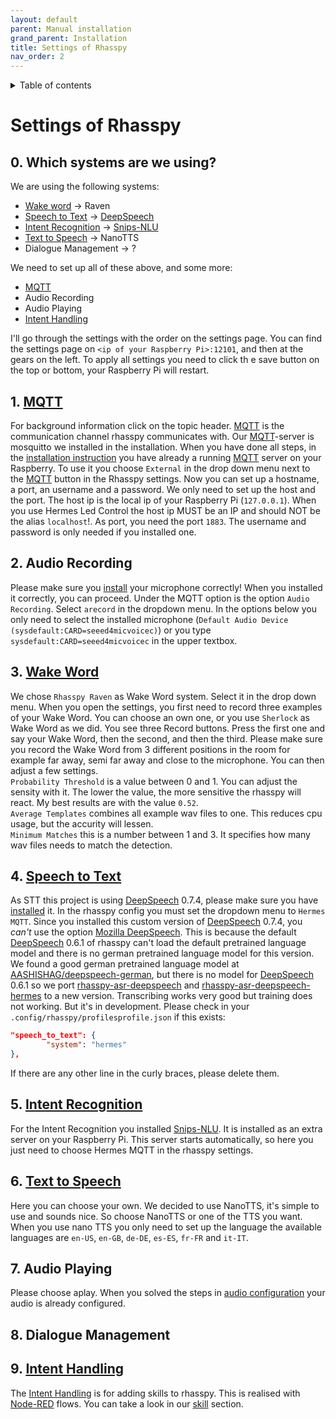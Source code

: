 ```yaml
---
layout: default
parent: Manual installation
grand_parent: Installation
title: Settings of Rhasspy
nav_order: 2
---
```


<details close markdown="block">
  <summary>
    Table of contents
  </summary>
  {: .text-delta }
1. TOC
{:toc}
</details>

# Settings of Rhasspy

## 0. Which systems are we using?
We are using the following systems: 
- [Wake word](/pages/knowledge/wake-word) -> Raven
- [Speech to Text](/pages/knowledge/speech-to-text) -> [DeepSpeech](/pages/knowledge/deepspeech)
- [Intent Recognition](/pages/knowledge/intent-recognition) -> [Snips-NLU](/pages/knowledge/intent-recognition#how-to-use-snips-nlu)
- [Text to Speech](/pages/knowledge/text-to-speech) -> NanoTTS
- Dialogue Management -> ?

We need to set up all of these above, and some more:
- [MQTT](/pages/knowledge/mqtt#what-is-mqtt)
- Audio Recording
- Audio Playing
- [Intent Handling](/pages/knowledge/intent-handling) 

I'll go through the settings with the order on the settings page.
You can find the settings page on ``<ip of your Raspberry Pi>:12101``, and then at the gears on the left.
To apply all settings you need to click th e save button on the top or bottom, your Raspberry Pi will restart.

## 1. [MQTT](/pages/knowledge/mqtt#what-is-mqtt)
For background information click on the topic header.
[MQTT](/pages/knowledge/mqtt#what-is-mqtt) is the communication channel rhasspy communicates with. Our 
[MQTT](/pages/knowledge/mqtt#what-is-mqtt)-server is mosquitto we installed in the installation.
When you have done all steps, in the 
[installation instruction](/pages/installation/manual/setup-software#2-install-a-mqtt-server) you have already a 
running [MQTT](/pages/knowledge/mqtt#what-is-mqtt) server on your Raspberry.
To use it you choose ``External`` in the drop down menu next to the [MQTT](/pages/knowledge/mqtt#what-is-mqtt) 
button in the Rhasspy settings.
Now you can set up a hostname, a port, an username and a password. We only need to set up the host and the port.
The host ip is the local ip of your Raspberry Pi (``127.0.0.1``). When you use Hermes Led Control the host ip MUST 
be an IP and should NOT be the alias ``localhost``!. As port, you need the port ``1883``. The username and password 
is only needed if you installed one.

## 2. Audio Recording
Please make sure you [install](/pages/installation/manual/setup-software#1-configure-audio) your microphone correctly!
When you installed it correctly, you can proceed. Under the MQTT option is the option ``Audio Recording``. Select ``arecord`` in the dropdown menu.
In the options below you only need to select the installed microphone (``Default Audio Device (sysdefault:CARD=seeed4micvoicec)``) or you type
``sysdefault:CARD=seeed4micvoicec`` in the upper textbox.

## 3. [Wake Word](/pages/knowledge/wake-word)
We chose ``Rhasspy Raven`` as Wake Word system. Select it in the drop down menu. When you open the settings, you first 
need to record three examples of your Wake Word. You can choose an own one, or you use ``Sherlock`` as Wake Word as 
we did. You see three Record buttons.
Press the first one and say your Wake Word, then the second, and then the third. Please make sure you record the 
Wake Word from 3 different positions in the room for example far away, semi far away and close to the microphone. 
You can then adjust a few settings.      
``Probability Threshold`` is a value between 0 and 1. You can adjust the sensity with it. The lower the value, the more sensitive the rhasspy will react. My best results are with the value  ``0.52``.    
``Average Templates`` combines all example wav files to one. This reduces cpu usage, but the accurity will lessen.    
``Minimum Matches`` this is a number between 1 and 3. It specifies how many wav files needs to match the detection.

## 4. [Speech to Text](/pages/knowledge/speech-to-text)
As STT this project is using [DeepSpeech](/pages/knowledge/deepspeech) 0.7.4, please make sure you have [installed](/pages/installation/manual/setup-software#7-install-deepspeech-074) it.
In the rhasspy config you must set the dropdown menu to ``Hermes MQTT``. Since you installed this custom version of [DeepSpeech](/pages/knowledge/deepspeech) 0.7.4, you *can't* use the option
[Mozilla DeepSpeech](https://github.com/mozilla/DeepSpeech). This is because the default [DeepSpeech](/pages/knowledge/deepspeech) 0.6.1 of rhasspy can't load the default pretrained language model and there is 
no german pretrained language model for this version. We found a good german pretrained language model at [AASHISHAG/deepspeech-german](https://github.com/AASHISHAG/deepspeech-german), 
but there is no model for [DeepSpeech](/pages/knowledge/deepspeech) 0.6.1 so we port [rhasspy-asr-deepspeech](https://github.com/Sh4der/rhasspy-asr-deepspeech) and [rhasspy-asr-deepspeech-hermes](https://github.com/Sh4der/rhasspy-asr-deepspeech-hermes) to a new version. 
Transcribing works very good but training does not working. But it's in development.
Please check in your ``.config/rhasspy/profilesprofile.json`` if this exists:
```json
"speech_to_text": {
        "system": "hermes"
},
```
If there are any other line in the curly braces, please delete them.

## 5. [Intent Recognition](/pages/knowledge/intent-recognition)
For the Intent Recognition you installed [Snips-NLU](/pages/knowledge/intent-recognition). It is installed as an 
extra server on your Raspberry Pi.
This server starts automatically, so here you just need to choose Hermes MQTT in the rhasspy settings.

## 6. [Text to Speech](/pages/knowledge/text-to-speech)
Here you can choose your own. We decided to use NanoTTS, it's simple to use and sounds nice.
So choose NanoTTS or one of the TTS you want. When you use nano TTS you only need to set up the language the 
available languages are ``en-US``, ``en-GB``, ``de-DE``, ``es-ES``, ``fr-FR`` and ``it-IT``.

## 7. Audio Playing
Please choose aplay. When you solved the steps in 
[audio configuration](/pages/installation/manual/setup-software#1-configure-audio) your audio is already configured.

## 8. Dialogue Management

## 9. [Intent Handling](/pages/knowledge/intent-handling)
The [Intent Handling](/pages/knowledge/intent-handling) is for adding skills to rhasspy.
This is realised with [Node-RED](/pages/knowledge/node-red) flows. You can take a look in our [skill](/pages/skills/) section.